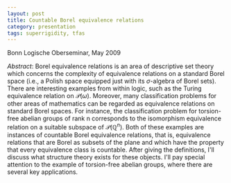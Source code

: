```yaml
---
layout: post
title: Countable Borel equivalence relations
category: presentation
tags: superrigidity, tfas
---
```


Bonn Logische Oberseminar, May 2009<!--more-->

*Abstract*: Borel equivalence relations is an area of descriptive set theory which concerns the complexity of equivalence relations on a standard Borel space (i.e., a Polish space equipped just with its $\sigma$-algebra of Borel sets). There are interesting examples from within logic, such as the Turing equivalence relation on $\mathcal P(\omega)$. Moreover, many classification problems for other areas of mathematics can be regarded as equivalence relations on standard Borel spaces. For instance, the classification problem for torsion-free abelian groups of rank n corresponds to the isomorphism equivalence relation on a suitable subspace of $\mathcal P(\mathbb Q^n)$. Both of these examples are instances of countable Borel equivalence relations, that is, equivalence relations that are Borel as subsets of the plane and which have the property that every equivalence class is countable. After giving the definitions, I'll discuss what structure theory exists for these objects. I'll pay special attention to the example of torsion-free abelian groups, where there are several key applications.</p>
